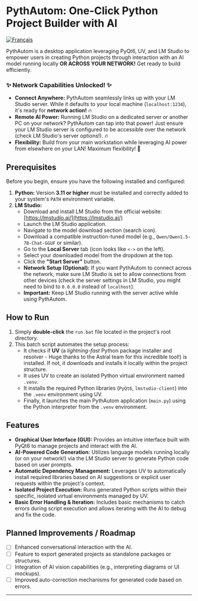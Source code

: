 # PythAutom: One-Click Python Project Builder with AI

[![Français](https://img.shields.io/badge/Langue-Français-blue.svg)](READMEFR.md)

PythAutom is a desktop application leveraging PyQt6, UV, and LM Studio to empower users in creating Python projects through interaction with an AI model running locally **OR ACROSS YOUR NETWORK!** Get ready to build efficiently.

### ✨ Network Capabilities Unlocked! ✨

*   **Connect Anywhere:** PythAutom seamlessly links up with your LM Studio server. While it defaults to your local machine (`localhost:1234`), it's ready for **network action!** 🔥
*   **Remote AI Power:** Running LM Studio on a dedicated server or another PC on your network? PythAutom can tap into that power! Just ensure your LM Studio server is configured to be accessible over the network (check LM Studio's server options!). 🔥
*   **Flexibility:** Build from your main workstation while leveraging AI power from elsewhere on your LAN! Maximum flexibility! 🎉

## Prerequisites

Before you begin, ensure you have the following installed and configured:

1.  **Python:** Version **3.11 or higher** must be installed and correctly added to your system's `PATH` environment variable.
2.  **LM Studio:**
    *   Download and install LM Studio from the official website: [https://lmstudio.ai/](https://lmstudio.ai/)
    *   Launch the LM Studio application.
    *   Navigate to the model download section (search icon).
    *   Download a compatible instruction-tuned model (e.g., `Qwen/Qwen1.5-7B-Chat-GGUF` or similar).
    *   Go to the **Local Server** tab (icon looks like `<->` on the left).
    *   Select your downloaded model from the dropdown at the top.
    *   Click the **"Start Server"** button.
    *   **Network Setup (Optional):** If you want PythAutom to connect across the network, make sure LM Studio is set to allow connections from other devices (check the server settings in LM Studio, you might need to bind to `0.0.0.0` instead of `localhost`).
    *   **Important:** Keep LM Studio running with the server active while using PythAutom.

## How to Run

1.  Simply **double-click** the `run.bat` file located in the project's root directory.
2.  This batch script automates the setup process:
    *   It checks if **UV** (a *lightning-fast* Python package installer and resolver - Huge thanks to the Astral team for this incredible tool!) is installed. If not, it downloads and installs it locally within the project structure.
    *   It uses UV to create an isolated Python virtual environment named `.venv`.
    *   It installs the required Python libraries (`PyQt6`, `lmstudio-client`) into the `.venv` environment using UV.
    *   Finally, it launches the main PythAutom application (`main.py`) using the Python interpreter from the `.venv` environment.

## Features

*   **Graphical User Interface (GUI):** Provides an intuitive interface built with PyQt6 to manage projects and interact with the AI.
*   **AI-Powered Code Generation:** Utilizes language models running locally (or on your network!) via the LM Studio server to generate Python code based on user prompts.
*   **Automatic Dependency Management:** Leverages UV to automatically install required libraries based on AI suggestions or explicit user requests within the project's context.
*   **Isolated Project Execution:** Runs generated Python scripts within their specific, isolated virtual environments managed by UV.
*   **Basic Error Handling & Iteration:** Includes basic mechanisms to catch errors during script execution and allows iterating with the AI to debug and fix the code.

## Planned Improvements / Roadmap

*   [ ] Enhanced conversational interaction with the AI.
*   [ ] Feature to export generated projects as standalone packages or structures.
*   [ ] Integration of AI vision capabilities (e.g., interpreting diagrams or UI mockups).
*   [ ] Improved auto-correction mechanisms for generated code based on errors.

---